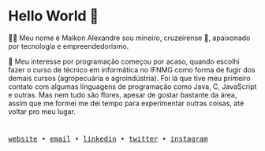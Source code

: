 # Hello World   👋


👨‍💻 Meu nome é Maikon Alexandre sou mineiro, cruzeirense 💙, apaixonado por tecnologia e empreendedorismo.

📗 Meu interesse por programação começou por acaso, quando escolhi fazer o curso de técnico em informática no IFNMG como forma de fugir dos demais cursos (agropecuária e agroindústria). Foi lá que tive meu primeiro contato com algumas linguagens de programação como Java, C, JavaScript e outras. Mas nem tudo são flores, apesar de gostar bastante da área, assim que me formei me dei tempo para experimentar outras coisas, até voltar pro meu lugar.
#

<div>
  <samp>
    <a target="_blank" href='https://maikonalexandre.com.br/'>website</a> •
    <a target="_blank" href='mailto:maikonalexandre574@gmail.com'>email</a> •
    <a target="_blank" href='https://www.linkedin.com/in/maikon-alexandre'>linkedin</a> •
    <a target="_blank" href='https://twitter.com/maikonalx'>twitter</a> •
    <a target="_blank" href='https://www.instagram.com/maikon.alx/'>instagram</a>
  </samp>
</div>







